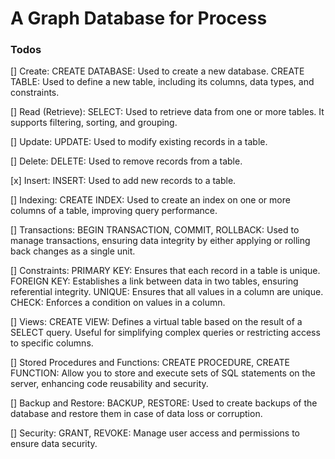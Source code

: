 # A Graph Database for Process

### Todos
[] Create:
CREATE DATABASE: Used to create a new database.
CREATE TABLE: Used to define a new table, including its columns, data types, and constraints.

[] Read (Retrieve):
SELECT: Used to retrieve data from one or more tables. It supports filtering, sorting, and grouping.

[] Update:
UPDATE: Used to modify existing records in a table.

[] Delete:
DELETE: Used to remove records from a table.

[x] Insert:
INSERT: Used to add new records to a table.

[] Indexing:
CREATE INDEX: Used to create an index on one or more columns of a table, improving query performance.

[] Transactions:
BEGIN TRANSACTION, COMMIT, ROLLBACK: Used to manage transactions, ensuring data integrity by either applying or rolling back changes as a single unit.

[] Constraints:
PRIMARY KEY: Ensures that each record in a table is unique.
FOREIGN KEY: Establishes a link between data in two tables, ensuring referential integrity.
UNIQUE: Ensures that all values in a column are unique.
CHECK: Enforces a condition on values in a column.

[] Views:
CREATE VIEW: Defines a virtual table based on the result of a SELECT query. Useful for simplifying complex queries or restricting access to specific columns.

[] Stored Procedures and Functions:
CREATE PROCEDURE, CREATE FUNCTION: Allow you to store and execute sets of SQL statements on the server, enhancing code reusability and security.

[] Backup and Restore:
BACKUP, RESTORE: Used to create backups of the database and restore them in case of data loss or corruption.

[] Security:
GRANT, REVOKE: Manage user access and permissions to ensure data security.